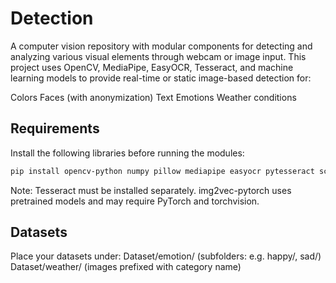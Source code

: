 # **Detection**

A computer vision repository with modular components for detecting and analyzing various visual elements through webcam or image input. This project uses OpenCV, MediaPipe, EasyOCR, Tesseract, and machine learning models to provide real-time or static image-based detection for:

Colors
Faces (with anonymization)
Text
Emotions
Weather conditions


## Requirements
Install the following libraries before running the modules:

```bash
pip install opencv-python numpy pillow mediapipe easyocr pytesseract scikit-learn img2vec-pytorch
```
Note:
Tesseract must be installed separately.
img2vec-pytorch uses pretrained models and may require PyTorch and torchvision.


## Datasets
Place your datasets under:
Dataset/emotion/ (subfolders: e.g. happy/, sad/)
Dataset/weather/ (images prefixed with category name)
